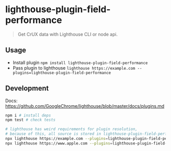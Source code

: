# lighthouse-plugin-field-performance

> Get CrUX data with Lighthouse CLI or node api.

## Usage

- Install plugin `npm install lighthouse-plugin-field-performance`
- Pass plugin to lighthouse `lighthouse https://example.com --plugins=lighthouse-plugin-field-performance`

## Development

Docs: https://github.com/GoogleChrome/lighthouse/blob/master/docs/plugins.md

```bash
npm i # install deps
npm test # check tests

# lighthouse has weird requirements for plugin resolution,
# because of this, all source is stored in lighthouse-plugin-field-performance folder, so it's testable locally
npx lighthouse https://example.com --plugins=lighthouse-plugin-field-performance --view --chrome-flags="--headless" --output-path=./results/example.html
npx lighthouse https://www.apple.com --plugins=lighthouse-plugin-field-performance --view --chrome-flags="--headless" --output-path=./results/apple.html
```
